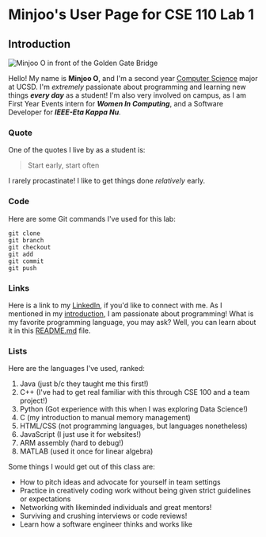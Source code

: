 # Minjoo's User Page for CSE 110 Lab 1
## Introduction

![Minjoo O in front of the Golden Gate Bridge](https://github.com/user-attachments/assets/08fe356b-b16f-42ef-bde7-49dc1dd8d387)

Hello! My name is **Minjoo O**, and I'm a second year <ins>Computer Science</ins> major at UCSD. I'm _extremely_ passionate about programming and learning new things ***every day*** as a student! I'm also very involved on campus, as I am First Year Events intern for ***Women In Computing***, and a Software Developer for ***IEEE-Eta Kappa Nu***.

### Quote
One of the quotes I live by as a student is:
> Start early, start often

I rarely procastinate! I like to get things done _relatively_ early.

### Code
Here are some Git commands I've used for this lab:
```
git clone
git branch
git checkout
git add
git commit
git push
```
### Links
Here is a link to my [LinkedIn](https://linkedin.com/in/minjoo-o), if you'd like to connect with me.
As I mentioned in my [introduction](#Introduction), I am passionate about programming! What is my favorite programming language, you may ask? Well, you can learn about it in this [README.md](README.md) file.

### Lists
Here are the languages I've used, ranked:
1. Java (just b/c they taught me this first!)
2. C++ (I've had to get real familiar with this through CSE 100 and a team project!)
3. Python (Got experience with this when I was exploring Data Science!)
4. C (my introduction to manual memory management)
5. HTML/CSS (not programming languages, but languages nonetheless)
6. JavaScript (I just use it for websites!)
7. ARM assembly (hard to debug!)
8. MATLAB (used it once for linear algebra)
   
Some things I would get out of this class are:
- How to pitch ideas and advocate for yourself in team settings
- Practice in creatively coding work without being given strict guidelines or expectations
- Networking with likeminded individuals and great mentors!
- Surviving and crushing interviews or code reviews!
- Learn how a software engineer thinks and works like



